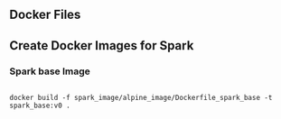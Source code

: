 ## Docker Files


## Create Docker Images for Spark 

### Spark base Image

```

docker build -f spark_image/alpine_image/Dockerfile_spark_base -t spark_base:v0 .

```